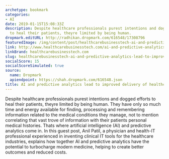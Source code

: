 ```yaml
---
archetype: bookmark
categories:
- AI
date: 2019-01-15T15:08:33Z
description: Despite healthcare professionals purest intentions and dogged efforts
  to heal their patients, theyre limited by being human.
dropmark.editURL: http://radhikan.dropmark.com/616548/17308796
featuredImage: /img/content/post/healthcarebusinesstech-ai-and-predictive-analytics-lead-to-improved-delivery-of-healthcare-services.JPG
link: http://www.healthcarebusinesstech.com/ai-and-predictive-analytics-lead-to-improved-delivery-of-healthcare-services/
linkBrand: healthcarebusinesstech.com
slug: healthcarebusinesstech-ai-and-predictive-analytics-lead-to-improved-delivery-of-healthcare-services
socialScore: 15
socialScoreSimulated: true
source:
  name: Dropmark
  apiendpoint: https://shah.dropmark.com/616548.json
title: AI and predictive analytics lead to improved delivery of healthcare services
---
```

Despite healthcare professionals purest intentions and dogged efforts to heal their patients, theyre limited by being human. They have only so much time and energy available for finding, processing and remembering information related to the medical conditions they manage, not to mention correlating that vast trove of information with their patients personal medical histories. Thats where artificial intelligence (AI) and predictive analytics come in. In this guest post, Anil Patil, a physician and health-IT professional experienced in inventing clinical IT tools for the healthcare industries, explains how together AI and predictive analytics have the potential to turbocharge modern medicine, helping to create better outcomes and reduced costs.

